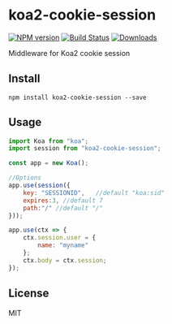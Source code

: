 # koa2-cookie-session

[![NPM version][npm-image]][npm-url]
[![Build Status][travis-image]][travis-url]
[![Downloads][downloads-image]][downloads-url]

Middleware for Koa2 cookie session

## Install
```
npm install koa2-cookie-session --save
```

## Usage
```js
import Koa from "koa";
import session from "koa2-cookie-session";

const app = new Koa();

//Options
app.use(session({
    key: "SESSIONID",   //default "koa:sid"
    expires:3, //default 7
    path:"/" //default "/"
}));

app.use(ctx => {
    ctx.session.user = {
        name: "myname"
    };
    ctx.body = ctx.session;
});


```

## License

MIT


[npm-image]: https://img.shields.io/npm/v/koa2-cookie-session.svg?style=flat-square
[npm-url]: https://npmjs.org/package/koa2-cookie-session
[downloads-image]: http://img.shields.io/npm/dm/koa2-cookie-session.svg?style=flat-square
[downloads-url]: https://npmjs.org/package/koa2-cookie-session
[travis-image]: https://img.shields.io/travis/gomeplusFED/koa2-cookie-session.svg?style=flat-square
[travis-url]: https://travis-ci.org/gomeplusFED/koa2-cookie-session
